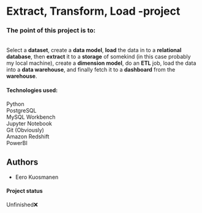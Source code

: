 # Extract, Transform, Load -project  

### The point of this project is to: 
<br>
Select a <strong>dataset</strong>, create a <strong>data model</strong>, <strong>load</strong> the data in to a <strong>relational database</strong>,
then <strong>extract</strong> it to a <strong>storage</strong> of somekind (in this case probably my local machine), create a <strong>dimension model</strong>,
do an <strong>ETL</strong> job, load the data into a <strong>data warehouse</strong>, and finally fetch it to a <strong>dashboard</strong> from the <strong>warehouse</strong>.
<br>

#### **Technologies used**: 
Python <br>
PostgreSQL <br>
MySQL Workbench <br>
Jupyter Notebook <br>
Git (Obviously) <br>
Amazon Redshift <br>
PowerBI

## Authors  
<ul>
  <li>Eero Kuosmanen</li>
</ul>

#### Project status
Unfinished❌
